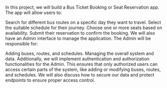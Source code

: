 In this project, we will build a Bus Ticket Booking or Seat Reservation app. The app will allow users to:

Search for different bus routes on a specific day they want to travel.
Select the suitable schedule for their journey.
Choose one or more seats based on availability.
Submit their reservation to confirm the booking.
We will also have an Admin interface to manage the application. The Admin will be responsible for:

Adding buses, routes, and schedules.
Managing the overall system and data.
Additionally, we will implement authentication and authorization functionalities for the Admin. This ensures that only authorized users can access certain parts of the system, like adding or modifying buses, routes, and schedules. We will also discuss how to secure our data and protect endpoints to ensure proper access control.
